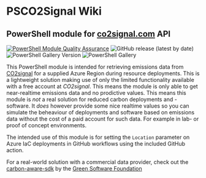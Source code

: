 PSCO2Signal Wiki
================

PowerShell module for [co2signal.com](https://www.co2signal.com/) API
-------------------------------------------------------------------

[![PowerShell Module Quality Assurance](https://github.com/cloudyspells/PSCO2Signal/actions/workflows/qa.yml/badge.svg)](https://github.com/cloudyspells/PSCO2Signal/actions/workflows/qa.yml)
![GitHub release (latest by date)](https://img.shields.io/github/v/release/cloudyspells/PSCO2Signal)
![PowerShell Gallery Version](https://img.shields.io/powershellgallery/v/PSCO2Signal)
![PowerShell Gallery](https://img.shields.io/powershellgallery/dt/PSCO2Signal)


This PowerShell module is intended for retrieving emissions data from
[CO2signal](https://www.co2signal.com/) for a supplied Azure Region during
resource deployments. This is a lightweight solution making use of only the
limited functionality available with a free account at _CO2signal_. This means
the module is only able to get near-realtime emissions data and no prodictive
values. This means this module is _not_ a real solution for reduced carbon
deployments and -software. It _does_ however provide some nice realtime values
so you can simulate the beheaviour of deployments and software based on 
emissions data without the cost of a paid account for such data. For example in
lab- or proof of concept environments.

The intended use of this module is for setting the `Location` parameter
on Azure IaC deployments in GitHub workflows using the included GitHub
action.

For a real-world solution with a commercial data provider, check out
the [carbon-aware-sdk](https://github.com/Green-Software-Foundation/carbon-aware-sdk)
by the [Green Software Foundation](https://greensoftware.foundation/)